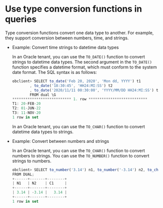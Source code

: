 # Use type conversion functions in queries

Type conversion functions convert one data type to another. For example, they support conversion between numbers, time, and strings.

* Example: Convert time strings to datetime data types

   In an Oracle tenant, you can use the `TO_DATE()` function to convert strings to datetime data types. The second argument in the `TO_DATE()` function specifies a datetime format, which must conform to the system date format. The SQL syntax is as follows:

   ```javascript
   obclient> SELECT to_date('Feb 20, 2020', 'Mon dd, YYYY') t1
           , to_date('18:30:45', 'HH24:MI:SS') t2
           , to_date('2020/11/11 00:30:00', 'YYYY/MM/DD HH24:MI:SS') t3
           FROM dual \G
   *************************** 1. row ***************************
   T1: 20-FEB-20
   T2: 01-JUN-22
   T3: 11-NOV-20
   1 row in set
   ```

   In an Oracle tenant, you can use the `TO_CHAR()` function to convert datetime data types to strings.

* Example: Convert between numbers and strings

   In an Oracle tenant, you can use the `TO_CHAR()` function to convert numbers to strings. You can use the `TO_NUMBER()` function to convert strings to numbers.

   ```javascript
   obclient> SELECT to_number('3.14') n1, to_number('-3.14') n2, to_char(3.14159,'99.99') c1
   FROM DUAL;
   +------+-------+--------+
   | N1   | N2    | C1     |
   +------+-------+--------+
   | 3.14 | -3.14 |   3.14 |
   +------+-------+--------+
   1 row in set
   ```
